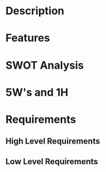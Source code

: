 # Description

# Features

# SWOT Analysis

# 5W's and 1H

# Requirements
## High Level Requirements

## Low Level Requirements

